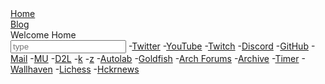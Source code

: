 <head>
	<meta charset="UTF-8">
	<title>time to open twitter...</title>
	<link rel="shortcut icon" href="favicon.ico">
</head>
<body>
	<div id="sitelinks">
	<a href="index.html">Home</a><br>
	<a href="blogindex.html">Blog</a>
	</div>
<div id="Title">Welcome Home</div>
<input id="searchbox" placeholder="type" type="text">
-<a href="https://twitter.com/">Twitter</a>
-<a href="https://www.youtube.com/">YouTube</a>
-<a href="https://www.twitch.tv/colew_picaro">Twitch</a>
-<a href="https://discordapp.com/channels/@me">Discord</a>
-<a href="https://www.github.com">GitHub</a>
-<a href="https://www.gmail.com">Mail</a>
-<a href="https://my5.millersville.edu">MU</a>
-<a href="https://millersville.desire2learn.com/d2l/home">D2L</a>
-<a href="https://cs.millersville.edu/~wkillian">k</a>
-<a href="https://cs.millersville.edu/~gzoppetti">z</a>
-<a href="https://autolab.millersville.edu">Autolab</a>
-<a href="https://www.mtggoldfish.com/">Goldfish</a>
-<a href="https://bbs.archlinux.org/">Arch Forums</a>
-<a href="https://www.archive.org/">Archive</a>
-<a href="https://www.cstimer.net/">Timer</a>
-<a href="https://alpha.wallhaven.cc">Wallhaven</a>
-<a href="https://lichess.org">Lichess</a>
-<a href="https://hckrnews.com/">Hckrnews</a>
</body>
<script src="search.js" type="text/javascript"></script>


